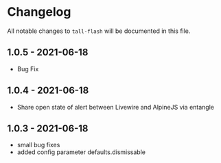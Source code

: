 # Changelog

All notable changes to `tall-flash` will be documented in this file.

## 1.0.5 - 2021-06-18

- Bug Fix

## 1.0.4 - 2021-06-18

- Share open state of alert between Livewire and AlpineJS via entangle

## 1.0.3 - 2021-06-18

- small bug fixes
- added config parameter defaults.dismissable
